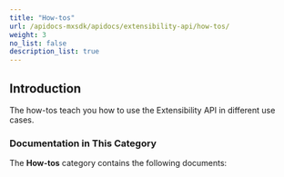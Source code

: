 ```yaml
---
title: "How-tos"
url: /apidocs-mxsdk/apidocs/extensibility-api/how-tos/
weight: 3
no_list: false
description_list: true
---
```


## Introduction

The how-tos teach you how to use the Extensibility API in different use cases.

### Documentation in This Category

The **How-tos** category contains the following documents:
